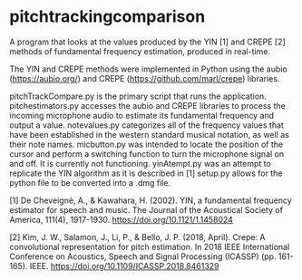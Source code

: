 # pitchtrackingcomparison
A program that looks at the values produced by the YIN [1] and CREPE [2] methods of fundamental frequency estimation, produced in real-time.

The YIN and CREPE methods were implemented in Python using the aubio (https://aubio.org/) and CREPE (https://github.com/marl/crepe) libraries.

pitchTrackCompare.py is the primary script that runs the application.
pitchestimators.py accesses the aubio and CREPE libraries to process the incoming microphone audio to estimate its fundamental frequency and output a value.
notevalues.py categorizes all of the frequency values that have been established in the western standard musical notation, as well as their note names.
micbutton.py was intended to locate the position of the cursor and perform a switching function to turn the microphone signal on and off. It is currently not functioning.
yinAtempt.py was an attempt to replicate the YIN algorithm as it is described in [1]
setup.py allows for the python file to be converted into a .dmg file.

[1] De Cheveigné, A., & Kawahara, H. (2002). YIN, a fundamental frequency estimator for speech and music. The Journal of the Acoustical Society of America, 111(4), 1917-1930. https://doi.org/10.1121/1.1458024

[2] Kim, J. W., Salamon, J., Li, P., & Bello, J. P. (2018, April). Crepe: A convolutional representation for pitch estimation. In 2018 IEEE International Conference on Acoustics, Speech and Signal Processing (ICASSP) (pp. 161-165). IEEE. https://doi.org/10.1109/ICASSP.2018.8461329
